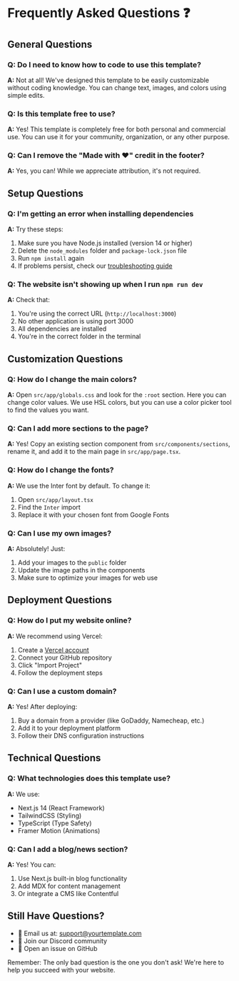 # Frequently Asked Questions ❓

## General Questions

### Q: Do I need to know how to code to use this template?
**A:** Not at all! We've designed this template to be easily customizable without coding knowledge. You can change text, images, and colors using simple edits.

### Q: Is this template free to use?
**A:** Yes! This template is completely free for both personal and commercial use. You can use it for your community, organization, or any other purpose.

### Q: Can I remove the "Made with ❤️" credit in the footer?
**A:** Yes, you can! While we appreciate attribution, it's not required.

## Setup Questions

### Q: I'm getting an error when installing dependencies
**A:** Try these steps:
1. Make sure you have Node.js installed (version 14 or higher)
2. Delete the `node_modules` folder and `package-lock.json` file
3. Run `npm install` again
4. If problems persist, check our [troubleshooting guide](./TROUBLESHOOTING.md)

### Q: The website isn't showing up when I run `npm run dev`
**A:** Check that:
1. You're using the correct URL (`http://localhost:3000`)
2. No other application is using port 3000
3. All dependencies are installed
4. You're in the correct folder in the terminal

## Customization Questions

### Q: How do I change the main colors?
**A:** Open `src/app/globals.css` and look for the `:root` section. Here you can change color values. We use HSL colors, but you can use a color picker tool to find the values you want.

### Q: Can I add more sections to the page?
**A:** Yes! Copy an existing section component from `src/components/sections`, rename it, and add it to the main page in `src/app/page.tsx`.

### Q: How do I change the fonts?
**A:** We use the Inter font by default. To change it:
1. Open `src/app/layout.tsx`
2. Find the `Inter` import
3. Replace it with your chosen font from Google Fonts

### Q: Can I use my own images?
**A:** Absolutely! Just:
1. Add your images to the `public` folder
2. Update the image paths in the components
3. Make sure to optimize your images for web use

## Deployment Questions

### Q: How do I put my website online?
**A:** We recommend using Vercel:
1. Create a [Vercel account](https://vercel.com)
2. Connect your GitHub repository
3. Click "Import Project"
4. Follow the deployment steps

### Q: Can I use a custom domain?
**A:** Yes! After deploying:
1. Buy a domain from a provider (like GoDaddy, Namecheap, etc.)
2. Add it to your deployment platform
3. Follow their DNS configuration instructions

## Technical Questions

### Q: What technologies does this template use?
**A:** We use:
- Next.js 14 (React Framework)
- TailwindCSS (Styling)
- TypeScript (Type Safety)
- Framer Motion (Animations)

### Q: Can I add a blog/news section?
**A:** Yes! You can:
1. Use Next.js built-in blog functionality
2. Add MDX for content management
3. Or integrate a CMS like Contentful

## Still Have Questions?

- 📧 Email us at: support@yourtemplate.com
- 💬 Join our Discord community
- 🐛 Open an issue on GitHub

Remember: The only bad question is the one you don't ask! We're here to help you succeed with your website. 